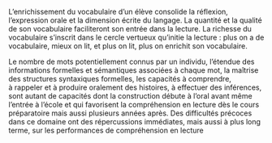 L’enrichissement du vocabulaire d’un élève consolide la réflexion, l’expression orale et la dimension écrite du langage. La quantité et la qualité de son vocabulaire faciliteront son entrée dans la lecture. La richesse du vocabulaire s’inscrit dans le cercle vertueux qu’initie la lecture : plus on a de vocabulaire, mieux on lit, et plus on lit, plus on enrichit son vocabulaire. 

Le nombre de mots potentiellement connus par un individu, l’étendue des informations formelles et sémantiques associées à chaque mot, la maîtrise des structures syntaxiques formelles, les capacités à comprendre, à rappeler et à produire oralement des histoires, à effectuer des inférences, sont autant de capacités dont la construction débute à l’oral avant même l’entrée à l’école et qui favorisent la compréhension en lecture dès le cours préparatoire mais aussi plusieurs années après. Des difficultés précoces dans ce domaine ont des répercussions immédiates, mais aussi à plus long terme, sur les performances de compréhension en lecture